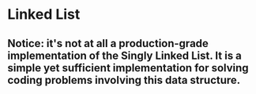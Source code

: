 # Linked List

## Notice: it's not at all a production-grade implementation of the Singly Linked List. It is a simple yet sufficient implementation for solving coding problems involving this data structure.
